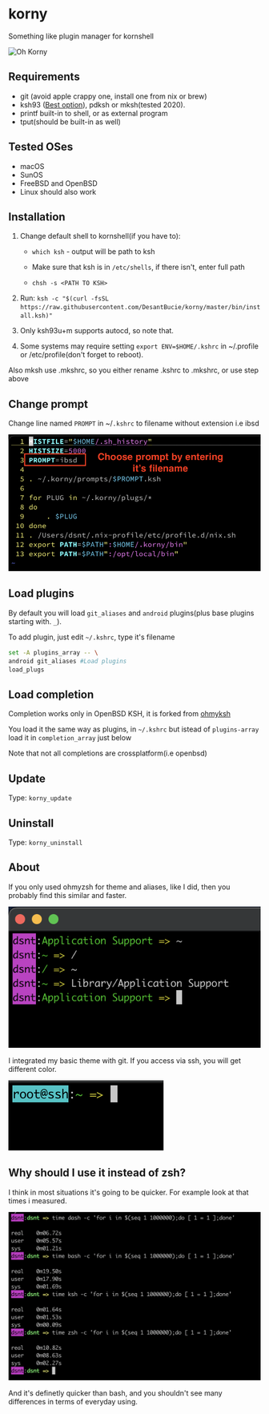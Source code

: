 # korny

Something like plugin manager for kornshell

![Oh Korny](https://raw.github.com/DesantBucie/DesantBucie/master/korny/screenshot2.png)

## Requirements

* git (avoid apple crappy one, install one from nix or brew)
* ksh93 ([Best option](https://github.com/ksh93/ksh)), pdksh or mksh(tested 2020).
* printf built-in to shell, or as external program
* tput(should be built-in as well)

## Tested OSes

* macOS
* SunOS
* FreeBSD and OpenBSD
* Linux should also work

## Installation

1. Change default shell to kornshell(if you have to):

   * `which ksh` - output will be path to ksh

   * Make sure that ksh is in `/etc/shells`, if there isn't, enter full path

   * `chsh -s <PATH TO KSH>`

2. Run: `ksh -c "$(curl -fsSL https://raw.githubusercontent.com/DesantBucie/korny/master/bin/install.ksh)"`

3. Only ksh93u+m supports autocd, so note that.

4. Some systems may require setting `export ENV=$HOME/.kshrc` in ~/.profile or /etc/profile(don't forget to reboot).

Also mksh use .mkshrc, so you either rename .kshrc to .mkshrc, or use step above

## Change prompt

Change line named `PROMPT` in ~/`.kshrc` to filename without extension i.e ibsd

![alt](https://raw.githubusercontent.com/DesantBucie/DesantBucie/master/korny/prompt.png)

## Load plugins

By default you will load `git_aliases` and `android` plugins(plus base plugins starting with. `_`).

To add plugin, just edit `~/.kshrc`, type it's filename

```bash
set -A plugins_array -- \
android git_aliases #Load plugins
load_plugs 
```

## Load completion

Completion works only in OpenBSD KSH, it is forked from [ohmyksh](https://github.com/qbit/ohmyksh)

You load it the same way as plugins, in `~/.kshrc` but istead of `plugins-array` load it in `completion_array` just below

Note that not all completions are crossplatform(i.e openbsd)

## Update

Type: `korny_update`

## Uninstall

Type: `korny_uninstall`

## About

If you only used ohmyzsh for theme and aliases, like I did, then you probably find this similar and faster. 

![I hate alt text](https://raw.githubusercontent.com/DesantBucie/DesantBucie/master/korny/screenshot3.png)

I integrated my basic theme with git. If you access via ssh, you will get different color.

![ssh](https://raw.githubusercontent.com/DesantBucie/DesantBucie/master/korny/screenshot5.png)

## Why should I use it instead of zsh?

I think in most situations it's going to be quicker. For example look at that times i measured.

![Yesyesyes](https://raw.githubusercontent.com/DesantBucie/DesantBucie/master/korny/screenshot4.png)

And it's definetly quicker than bash, and you shouldn't see many differences in terms of everyday using.

